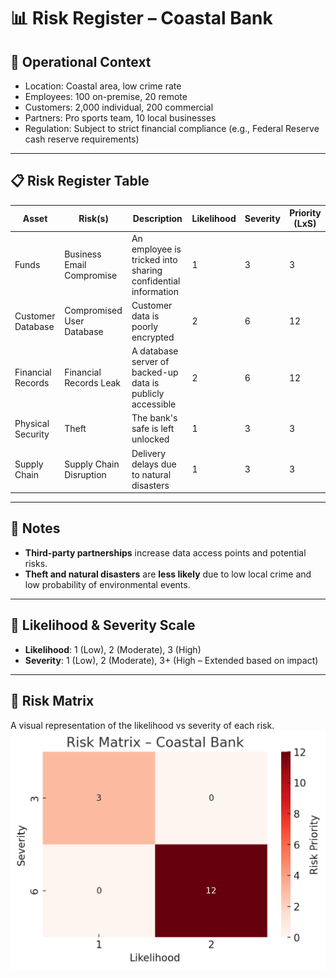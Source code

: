# 📊 Risk Register – Coastal Bank

## 🧠 Operational Context

- Location: Coastal area, low crime rate
- Employees: 100 on-premise, 20 remote
- Customers: 2,000 individual, 200 commercial
- Partners: Pro sports team, 10 local businesses
- Regulation: Subject to strict financial compliance (e.g., Federal Reserve cash reserve requirements)

---

## 📋 Risk Register Table

| Asset             | Risk(s)                    | Description                                                 | Likelihood | Severity | Priority (LxS) |
|-------------------|----------------------------|-------------------------------------------------------------|------------|----------|----------------|
| Funds             | Business Email Compromise  | An employee is tricked into sharing confidential information| 1          | 3        | 3              |
| Customer Database | Compromised User Database  | Customer data is poorly encrypted                           | 2          | 6        | 12             |
| Financial Records | Financial Records Leak     | A database server of backed-up data is publicly accessible  | 2          | 6        | 12             |
| Physical Security | Theft                      | The bank's safe is left unlocked                            | 1          | 3        | 3              |
| Supply Chain      | Supply Chain Disruption    | Delivery delays due to natural disasters                    | 1          | 3        | 3              |

---

## 🧾 Notes

- **Third-party partnerships** increase data access points and potential risks.
- **Theft and natural disasters** are **less likely** due to low local crime and low probability of environmental events.

---

## 🎯 Likelihood & Severity Scale

- **Likelihood**: 1 (Low), 2 (Moderate), 3 (High)
- **Severity**: 1 (Low), 2 (Moderate), 3+ (High – Extended based on impact)

---

## 🧱 Risk Matrix

A visual representation of the likelihood vs severity of each risk.
![chrome_jd8ezyb2V1](https://github.com/Pascal831/Cybersecurity-Foundation/blob/main/risk_matrix.png)
